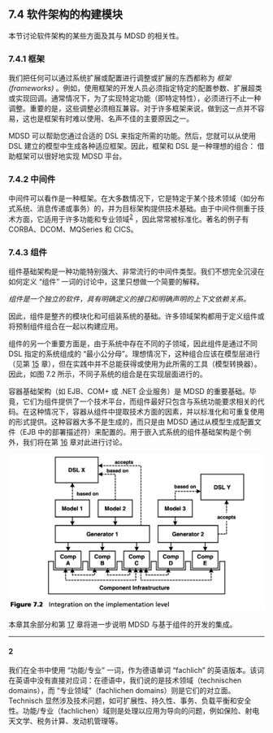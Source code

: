 ## 7.4 软件架构的构建模块
本节讨论软件架构的某些方面及其与 MDSD 的相关性。

### 7.4.1 框架
我们把任何可以通过系统扩展或配置进行调整或扩展的东西都称为 *框架 (frameworks)* 。例如，使用框架的开发人员必须指定特定的配置参数、扩展超类或实现回调。通常情况下，为了实现特定功能（即特定特性），必须进行不止一种调整。重要的是，这些调整必须相互兼容。对于许多框架来说，做到这一点并不容易，这也是框架有时难以使用、名声不佳的主要原因之一。

MDSD 可以帮助您通过合适的 DSL 来指定所需的功能。然后，您就可以从使用 DSL 建立的模型中生成各种适应框架。因此，框架和 DSL 是一种理想的组合： 借助框架可以很好地实现 MDSD 平台。

### 7.4.2 中间件
中间件可以看作是一种框架。在大多数情况下，它是特定于某个技术领域（如分布式系统、消息传递或事务）的，并为目标架构提供技术基础。由于中间件侧重于技术方面，它适用于许多功能和专业领域<sup>[2](#2)</sup> ，因此常常被标准化。著名的例子有 CORBA、DCOM、MQSeries 和 CICS。

### 7.4.3 组件
组件基础架构是一种功能特别强大、非常流行的中间件类型。我们不想完全沉浸在如何定义 “组件” 一词的讨论中，这里只想做一个简要的解释。

*组件是一个独立的软件，具有明确定义的接口和明确声明的上下文依赖关系。*

因此，组件是整齐的模块化和可组装系统的基础。许多领域架构都用于定义组件或将预制组件组合在一起以构建应用。

组件的另一个重要方面是，由于系统中存在不同的子领域，因此组件是通过不同 DSL 指定的系统组成的 “最小公分母”。理想情况下，这种组合应该在模型层进行（见第 [15](../ch15/0.md) 章），但在实践中并不总能获得或使用为此所需的工具（模型转换器）。因此，如图 7.2 所示，不同子系统的组合是在实现层面进行的。

容器基础架构（如 EJB、COM+ 或 .NET 企业服务）是 MDSD 的重要基础。毕竟，它们为组件提供了一个技术平台，而组件最好只包含与系统功能要求相关的代码。在这种情况下，容器从组件中提取技术方面的因素，并以标准化和可重复使用的形式提供。这种容器大多不是生成的，而只是由 MDSD 通过从模型生成配置文件（EJB 中的部署描述符）来配置的。用于嵌入式系统的组件基础架构是个例外，我们将在第 [16](../ch16/0.md) 章对此进行讨论。

![Figure 7.4](../img/f7.2.png)

本章其余部分和第 [17](../ch17/0.md) 章将进一步说明 MDSD 与基于组件的开发的集成。

---
#### 2
我们在全书中使用 “功能/专业” 一词，作为德语单词 “fachlich” 的英语版本。该词在英语中没有直接对应词：在德语中，我们说的是技术领域（technischen domains），而 “专业领域”（fachlichen domains）则是它们的对立面。Technisch 显然涉及技术问题，如可扩展性、持久性、事务、负载平衡和安全性。功能/专业（fachlichen）域则是处理以应用为导向的问题，例如保险、射电天文学、税务计算、发动机管理等。
